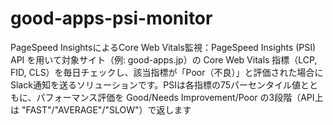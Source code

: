 # good-apps-psi-monitor
PageSpeed InsightsによるCore Web Vitals監視：PageSpeed Insights (PSI) API を用いて対象サイト（例: good-apps.jp）の Core Web Vitals 指標（LCP, FID, CLS）を毎日チェックし、該当指標が「Poor（不良）」と評価された場合にSlack通知を送るソリューションです。PSIは各指標の75パーセンタイル値とともに、パフォーマンス評価を Good/Needs Improvement/Poor の3段階（API上は "FAST"/"AVERAGE"/"SLOW"）で返します
